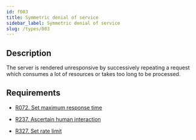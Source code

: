 ```yaml
---
id: f003
title: Symmetric denial of service
sidebar_label: Symmetric denial of service
slug: /types/003
---
```


## Description

The server is rendered unresponsive by successively repeating a request which
consumes a lot of resources or takes too long to be processed.

## Requirements

- [R072. Set maximum response time](https://fluidattacks.com/products/rules/list/072/)

- [R237. Ascertain human interaction](https://fluidattacks.com/products/rules/list/237/)

- [R327. Set rate limit](https://fluidattacks.com/products/rules/list/327/)
